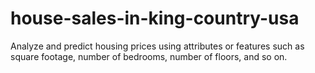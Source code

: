 # house-sales-in-king-country-usa

Analyze and predict housing prices using attributes or features such as square footage, number of bedrooms, number of floors, and so on.

